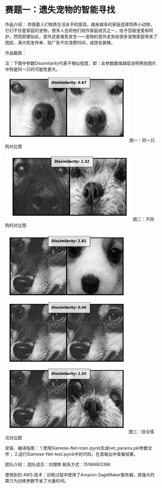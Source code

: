 # 赛题一：遗失宠物的智能寻找

作品介绍：
    伴随着人们物质生活水平的提高，越来越多的家庭选择饲养小动物，它们不仅是家庭的宠物，很多人也将他们视作家庭成员之一，给予百般宠爱和呵护。然而即便如此，意外还是难免发生——宠物的意外走失给很多宠物家庭带来了困扰，满大街发传单、贴广告不仅浪费时间，成效也甚微。

作品截图：

注：下图中参数Dissimilarity代表不相似程度，即：此参数数值越低说明两张图片中狗是同一只的可能性更大。
![同一只狗对比图：](./1.png)图一：同一只狗对比图

![不同狗的对比图：](./2.png)图二：不同狗的对比图

![综合对比图：](./3.png)图三：综合情况对比图


安装、编译指南：
    1.使用Siamese-Net-train.ipynb生成net_params.pkl参数文件； 
    2.运行Siamese-Net-test.ipynb中的代码，在其输出中查看结果。
    
团队介绍：
    团队成员：刘增辉 
    联系方式：15166663386

使用到的 AWS 技术：训练过程中使用了Amazon SageMaker服务器，其强大的算力为训练参数节省了大量时间。
